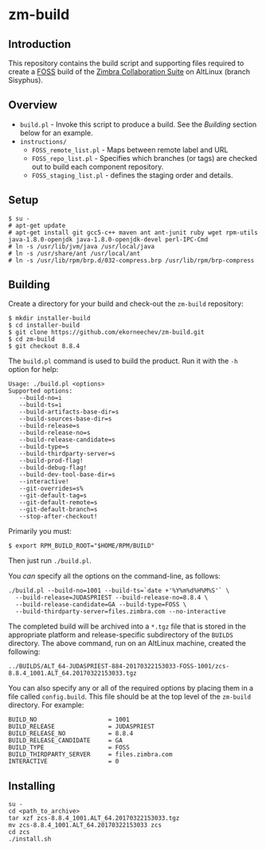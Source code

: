 # zm-build

## Introduction

This repository contains the build script and supporting files required to create a [FOSS](https://en.wikipedia.org/wiki/Free_and_open-source_software) build of the [Zimbra Collaboration Suite](https://www.zimbra.com/) on AltLinux (branch Sisyphus). 

## Overview

* `build.pl` - Invoke this script to produce a build.  See the *Building* section 
  below for an example.
* `instructions/`
    * `FOSS_remote_list.pl` - Maps between remote label and URL
    * `FOSS_repo_list.pl` - Specifies which branches (or tags) are checked out to
      build each component repository.
    * `FOSS_staging_list.pl` - defines the staging order and details.

## Setup

    $ su -
    # apt-get update
    # apt-get install git gcc5-c++ maven ant ant-junit ruby wget rpm-utils java-1.8.0-openjdk java-1.8.0-openjdk-devel perl-IPC-Cmd
    # ln -s /usr/lib/jvm/java /usr/local/java
    # ln -s /usr/share/ant /usr/local/ant
    # ln -s /usr/lib/rpm/brp.d/032-compress.brp /usr/lib/rpm/brp-compress

## Building

Create a directory for your build and check-out the `zm-build` repository:

    $ mkdir installer-build
    $ cd installer-build
    $ git clone https://github.com/ekorneechev/zm-build.git
    $ cd zm-build
    $ git checkout 8.8.4

The `build.pl` command is used to build the product. Run it with the `-h` option for help:

    Usage: ./build.pl <options>
    Supported options:
       --build-no=i
       --build-ts=i
       --build-artifacts-base-dir=s
       --build-sources-base-dir=s
       --build-release=s
       --build-release-no=s
       --build-release-candidate=s
       --build-type=s
       --build-thirdparty-server=s
       --build-prod-flag!
       --build-debug-flag!
       --build-dev-tool-base-dir=s
       --interactive!
       --git-overrides=s%
       --git-default-tag=s
       --git-default-remote=s
       --git-default-branch=s
       --stop-after-checkout!

Primarily you must:

    $ export RPM_BUILD_ROOT="$HOME/RPM/BUILD"
    
Then just run `./build.pl`.

You _can_ specify all the options on the command-line, as follows:

    ./build.pl --build-no=1001 --build-ts=`date +'%Y%m%d%H%M%S'` \
      --build-release=JUDASPRIEST --build-release-no=8.8.4 \
      --build-release-candidate=GA --build-type=FOSS \
      --build-thirdparty-server=files.zimbra.com --no-interactive

The completed build will be archived into a `*.tgz` file that is stored in the appropriate platform and release-specific
subdirectory of the `BUILDS` directory.  The above command, run on an AltLinux machine, created the following:

    ../BUILDS/ALT_64-JUDASPRIEST-884-20170322153033-FOSS-1001/zcs-8.8.4_1001.ALT_64.20170322153033.tgz

You can also specify any or all of the required options by placing them in a file
called `config.build`.  This file should be at the top level of the `zm-build`
directory.  For example:

    BUILD_NO                    = 1001
    BUILD_RELEASE               = JUDASPRIEST
    BUILD_RELEASE_NO            = 8.8.4
    BUILD_RELEASE_CANDIDATE     = GA
    BUILD_TYPE                  = FOSS
    BUILD_THIRDPARTY_SERVER     = files.zimbra.com
    INTERACTIVE                 = 0

## Installing

    su -
    cd <path_to_archive>
    tar xzf zcs-8.8.4_1001.ALT_64.20170322153033.tgz
    mv zcs-8.8.4_1001.ALT_64.20170322153033 zcs
    cd zcs
    ./install.sh
